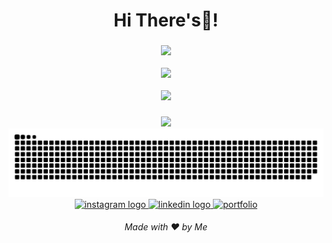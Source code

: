 <h1 align="center">Hi There's👋!</h1>

###

<div align="center">
<!--   <img src="https://github-readme-stats.vercel.app/api?username=gilangfatahilah&show_icons=true&rank_icon=github&theme=react&include_all_commits=true&count_private=true" height="150" alt="stats graph"  />  -->
  
<img src="https://github-readme-stats.vercel.app/api?username=gilangfatahilah&theme=tokyonight&show_icons=true&rank_icon=github&hide_border=false&count_private=true" /> <br>
<br>
<img src="https://github-readme-streak-stats.herokuapp.com/?user=gilangfatahilah&theme=tokyonight&hide_border=false" /> <br>
<br>
<img src="https://github-readme-stats.vercel.app/api/top-langs/?username=gilangfatahilah&theme=tokyonight&show_icons=true&hide_border=false&layout=compact" width="35%"/>
</div>

###

<div align="center">
  <img height="150" src="https://media.giphy.com/media/CRWdhM1XgJ7Pi/giphy.gif"  />
  <br>
  <img alt="snake eating my contributions" src="https://raw.githubusercontent.com/gilangfatahilah/gilangfatahilah/output/github-contribution-grid-snake.svg" />
  <br>
</div>

<div align="center">
  <a href="https://instagram.com/gilanqf" target="_blank">
    <img src="https://img.shields.io/static/v1?message=Instagram&logo=instagram&label=&color=E4405F&logoColor=white&labelColor=&style=for-the-badge" height="30" alt="instagram logo"  />
  </a>
  <a href="https://www.linkedin.com/in/gilang-fatahilah/" target="_blank">
    <img src="https://img.shields.io/static/v1?message=LinkedIn&logo=linkedin&label=&color=0077B5&logoColor=white&labelColor=&style=for-the-badge" height="30" alt="linkedin logo"  />
  </a>
   <a href="https://gilangf.vercel.app" target="_blank">
    <img src="https://img.shields.io/badge/Portfolio-565f89?style=for-the-badge&logo=About.me&logoColor=white" height="30" alt="portfolio"  />
  </a>
</div>


<h6 align="center">Made with ❤️ by Me</h6>

